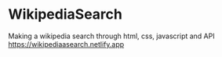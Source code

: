 # WikipediaSearch
Making a wikipedia search through html, css, javascript and API
https://wikipediaasearch.netlify.app
